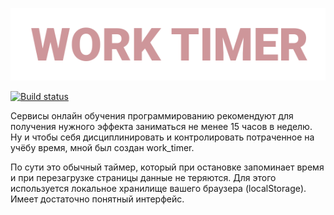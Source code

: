 ![logo](https://github.com/Votchitsev/work-timer/blob/master/src/png/work-timer.png) 

[![Build status](https://ci.appveyor.com/api/projects/status/l5s5h8qr2b1y6itt?svg=true)](https://ci.appveyor.com/project/Votchitsev/work-timer)


Сервисы онлайн обучения программированию рекомендуют для получения нужного эффекта заниматься не менее 15 часов в неделю. Ну и чтобы себя дисциплинировать и контролировать потраченное на учёбу время, мной был создан work_timer.

По сути это обычный таймер, который при остановке запоминает время и при перезагрузке страницы данные не теряются. Для этого используется локальное хранилище вашего браузера (localStorage). Имеет достаточно понятный интерфейс.
